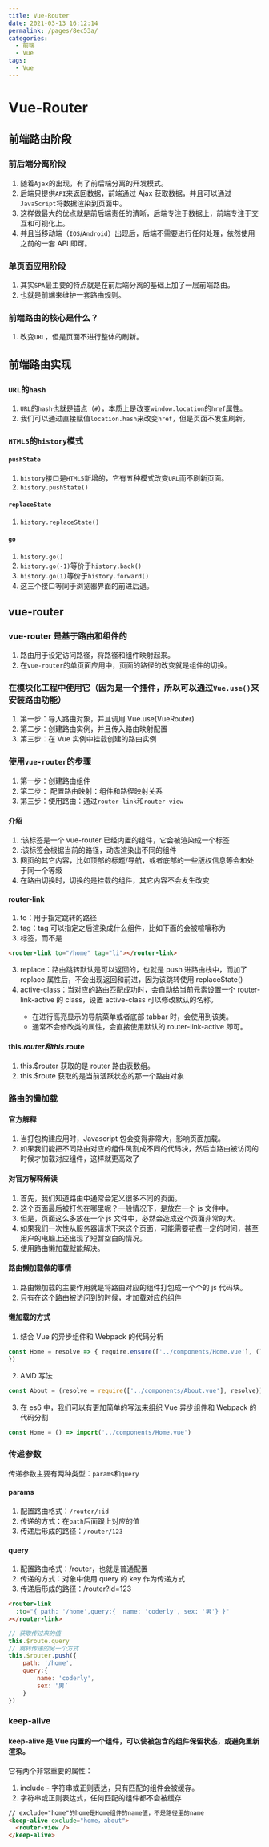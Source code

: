 ```yaml
---
title: Vue-Router
date: 2021-03-13 16:12:14
permalink: /pages/8ec53a/
categories:
  - 前端
  - Vue
tags:
  - Vue
---
```


# Vue-Router

## 前端路由阶段

### 前后端分离阶段

1. 随着`Ajax`的出现，有了前后端分离的开发模式。
2. 后端只提供`API`来返回数据，前端通过 Ajax 获取数据，并且可以通过`JavaScript`将数据渲染到页面中。
3. 这样做最大的优点就是前后端责任的清晰，后端专注于数据上，前端专注于交互和可视化上。
4. 并且当移动端（`IOS`/`Android`）出现后，后端不需要进行任何处理，依然使用之前的一套 API 即可。

### 单页面应用阶段

1. 其实`SPA`最主要的特点就是在前后端分离的基础上加了一层前端路由。
2. 也就是前端来维护一套路由规则。

### 前端路由的核心是什么？

1. 改变`URL`，但是页面不进行整体的刷新。

## 前端路由实现

### `URL`的`hash`

1. `URL`的`hash`也就是锚点（`#`），本质上是改变`window.location`的`href`属性。
2. 我们可以通过直接赋值`location.hash`来改变`href`，但是页面不发生刷新。

### `HTML5`的`history`模式

#### `pushState`

1. `history`接口是`HTML5`新增的，它有五种模式改变`URL`而不刷新页面。
2. `history.pushState()`

#### `replaceState`

1. `history.replaceState()`

#### `go`

1. `history.go()`
2. `history.go(-1)`等价于`history.back()`
3. `history.go(1)`等价于`history.forward()`
4. 这三个接口等同于浏览器界面的前进后退。

## vue-router

### vue-router 是基于路由和组件的

1. 路由用于设定访问路径，将路径和组件映射起来。
2. 在`vue-router`的单页面应用中，页面的路径的改变就是组件的切换。

### 在模块化工程中使用它（因为是一个插件，所以可以通过`Vue.use()`来安装路由功能）

1. 第一步：导入路由对象，并且调用 Vue.use(VueRouter)
2. 第二步：创建路由实例，并且传入路由映射配置
3. 第三步：在 Vue 实例中挂载创建的路由实例

### 使用`vue-router`的步骤

1. 第一步：创建路由组件
2. 第二步： 配置路由映射：组件和路径映射关系
3. 第三步：使用路由：通过`router-link`和`router-view`

#### 介绍

1. <router-link>:该标签是一个 vue-router 已经内置的组件，它会被渲染成一个<a>标签
2. <router-view>:该标签会根据当前的路径，动态渲染出不同的组件
3. 网页的其它内容，比如顶部的标题/导航，或者底部的一些版权信息等会和<router-view>处于同一个等级
4. 在路由切换时，切换的是<router-view>挂载的组件，其它内容不会发生改变

#### router-link

1. to：用于指定跳转的路径
2. tag：tag 可以指定<router-link>之后渲染成什么组件，比如下面的会被喧嚷称为<li>标签，而不是<a>

```html
<router-link to="/home" tag="li"></router-link>
```

3. replace：路由跳转默认是可以返回的，也就是 push 进路由栈中，而加了 replace 属性后，不会出现返回和前进，因为该跳转使用 replaceState()
4. active-class：当<router-ling>对应的路由匹配成功时，会自动给当前元素设置一个 router-link-active 的 class，设置 active-class 可以修改默认的名称。
   - 在进行高亮显示的导航菜单或者底部 tabbar 时，会使用到该类。
   - 通常不会修改类的属性，会直接使用默认的 router-link-active 即可。

#### this.$router和this.$route

1. this.\$router 获取的是 router 路由表数组。
2. this.\$route 获取的是当前活跃状态的那一个路由对象

### 路由的懒加载

#### 官方解释

1. 当打包构建应用时，Javascript 包会变得非常大，影响页面加载。
2. 如果我们能把不同路由对应的组件风割成不同的代码块，然后当路由被访问的时候才加载对应组件，这样就更高效了

#### 对官方解释解读

1. 首先，我们知道路由中通常会定义很多不同的页面。
2. 这个页面最后被打包在哪里呢？一般情况下，是放在一个 js 文件中。
3. 但是，页面这么多放在一个 js 文件中，必然会造成这个页面非常的大。
4. 如果我们一次性从服务器请求下来这个页面，可能需要花费一定的时间，甚至用户的电脑上还出现了短暂空白的情况。
5. 使用路由懒加载就能解决。

#### 路由懒加载做的事情

1. 路由懒加载的主要作用就是将路由对应的组件打包成一个个的 js 代码块。
2. 只有在这个路由被访问到的时候，才加载对应的组件

#### 懒加载的方式

1. 结合 Vue 的异步组件和 Webpack 的代码分析

```js
const Home = resolve => { require.ensure(['../components/Home.vue'], () =>{ resolve(require('../components/Home.vue'))
})
```

2. AMD 写法

```js
const About = (resolve = require(['../components/About.vue'], resolve))
```

3. 在 es6 中，我们可以有更加简单的写法来组织 Vue 异步组件和 Webpack 的代码分割

```js
const Home = () => import('../components/Home.vue')
```

### 传递参数

传递参数主要有两种类型：`params`和`query`

#### params

1. 配置路由格式：`/router/:id`
2. 传递的方式：在`path`后面跟上对应的值
3. 传递后形成的路径：`/router/123`

#### query

1. 配置路由格式：/router，也就是普通配置
2. 传递的方式：对象中使用 query 的 key 作为传递方式
3. 传递后形成的路径：/router?id=123

```html
<router-link
  :to="{ path: '/home',query:{  name: 'coderly', sex: '男'} }"
></router-link>
```

```js
// 获取传过来的值
this.$route.query
// 跳转传递的另一个方式
this.$router.push({
    path: '/home',
    query:{
        name: 'coderly',
        sex: '男’
    }
})
```

### keep-alive

#### keep-alive 是 Vue 内置的一个组件，可以使被包含的组件保留状态，或避免重新渲染。

它有两个非常重要的属性：

1. include - 字符串或正则表达，只有匹配的组件会被缓存。
2. 字符串或正则表达式，任何匹配的组件都不会被缓存

```html
// exclude="home"的home是Home组件的name值，不是路径里的name
<keep-alive exclude="home，about">
  <router-view />
</keep-alive>
```
